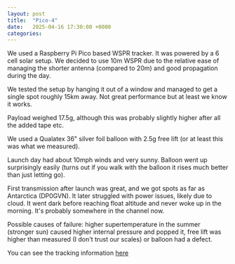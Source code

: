 ```yaml
---
layout: post
title:  "Pico-4"
date:   2025-04-16 17:30:00 +0000
categories:
---
```

We used a Raspberry Pi Pico based WSPR tracker. It was powered by a 6 cell solar setup. We decided to use 10m WSPR due to the relative ease of managing the shorter antenna (compared to 20m) and good propagation during the day.

We tested the setup by hanging it out of a window and managed to get a single spot roughly 15km away. Not great performance but at least we know it works.

Payload weighed 17.5g, although this was probably slightly higher after all the added tape etc.

We used a Qualatex 36" silver foil balloon with 2.5g free lift (or at least this was what we measured).

Launch day had about 10mph winds and very sunny. Balloon went up surprisingly easily (turns out if you walk with the balloon it rises much better than just letting go).

First transmission after launch was great, and we got spots as far as Antarctica (DP0GVN). It later struggled with power issues, likely due to cloud. It went dark before reaching float altitude and never woke up in the morning. It's probably somewhere in the channel now.

Possible causes of failure: higher supertemperature in the summer (stronger sun) caused higher internal pressure and popped it, free lift was higher than measured (I don't trust our scales) or balloon had a defect.

You can see the tracking information [here](https://traquito.github.io/search/spots/dashboard/?band=10m&channel=226&callsign=M7GAQ&dtGte=2025-04-7&dtLte=2025-04-09)
